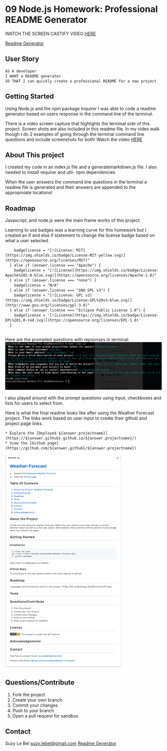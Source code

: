 # 09 Node.js Homework: Professional README Generator

WATCH THE SCREEN CASTIFY VIDEO [HERE](https://drive.google.com/file/d/1Zj3rK1KWRZ53rGEcxl0cbGMTNpQhcrIf/view)

[Readme Generator](https://github.com/suzylebel/ReadMeGenerator)

## User Story

```
AS A developer
I WANT a README generator
SO THAT I can quickly create a professional README for a new project
```


## Getting Started

Using Node.js and the npm package Inquirer I was able to code a readme generator based on users response in the command line of the terminal. 

There is a video screen capture that highlights the terminal side of this project. Screen shots are also included in this readme file. In my video walk though I do 2 examples of going through the terminal command line questions and include screenshots for both! Watch the video [HERE](https://drive.google.com/file/d/1Zj3rK1KWRZ53rGEcxl0cbGMTNpQhcrIf/view)


## About This project 

I created my code in an index.js file and a generatemarkdown.js file. I also needed to install requirer and util-  npm dependencies

When the user answers the command line questions in the terminal a readme file is generated and their answers are appended to the approproiate locations!

## Roadmap

Javascript, and node.js were the main frame works of this project. 

Learning to use badges was a learning curve for this homework but I created an if and else if statement to change the license badge based on what a user selected. 

``` if (answer.license === "MIT") {
    badgelicense = "[![License: MIT](https://img.shields.io/badge/License-MIT-yellow.svg)](https://opensource.org/licenses/MIT)"
  } else if (answer.license === "Apache") {
    badgelicense = "[![License](https://img.shields.io/badge/License-Apache%202.0-blue.svg)](https://opensource.org/licenses/Apache-2.0)"
  } else if (answer.license === "none") {
    badgelicense = "N/A"
  } else if (answer.license === "GNU GPL v3") {
    badgelicense = "[![License: GPL v3](https://img.shields.io/badge/License-GPL%20v3-blue.svg)](http://www.gnu.org/licenses/gpl-3.0)"
  } else if (answer.license === "Eclipse Public License 1.0") {
    badgelicense = '[![License](https://img.shields.io/badge/License-EPL%201.0-red.svg)](https://opensource.org/licenses/EPL-1.0)'
  }
 
```

Here are the prompted questions with repsonses in terminal: 
![Terminal Questions](IMAGES/terminal.png)

I also played around with the prompt questions using input, checkboxes and lists for users to select from. 






Here is what the final readme looks like after using the Weather Forecast project. The links work based on user input to create their github and project page links. 

```
* Explore the [Deployed ${answer.projectname}](https://${answer.github}.github.io/${answer.projectname}/)
* View the [Github page](https://github.com/${answer.github}/${answer.projectname})

```

![Readme Image](IMAGES/readme.png)

## Questions/Contribute 
1. Fork the project
2. Create your own branch 
3. Commit your changes 
4. Push to your branch 
5. Open a pull request for sandbox


## Contact

Suzy Le Bel 
suzy.lebel@gmail.com
[Readme Generator](https://github.com/suzylebel/ReadMeGenerator)
